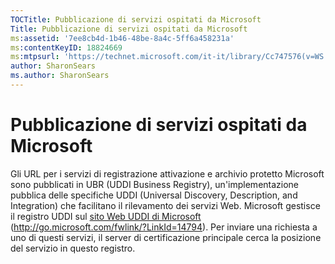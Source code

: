 ```yaml
---
TOCTitle: Pubblicazione di servizi ospitati da Microsoft
Title: Pubblicazione di servizi ospitati da Microsoft
ms:assetid: '7ee8cb4d-1b46-48be-8a4c-5ff6a458231a'
ms:contentKeyID: 18824669
ms:mtpsurl: 'https://technet.microsoft.com/it-it/library/Cc747576(v=WS.10)'
author: SharonSears
ms.author: SharonSears
---
```


Pubblicazione di servizi ospitati da Microsoft
==============================================

Gli URL per i servizi di registrazione attivazione e archivio protetto Microsoft sono pubblicati in UBR (UDDI Business Registry), un'implementazione pubblica delle specifiche UDDI (Universal Discovery, Description, and Integration) che facilitano il rilevamento dei servizi Web. Microsoft gestisce il registro UDDI sul [sito Web UDDI di Microsoft](http://go.microsoft.com/fwlink/?linkid=14794) (http://go.microsoft.com/fwlink/?LinkId=14794). Per inviare una richiesta a uno di questi servizi, il server di certificazione principale cerca la posizione del servizio in questo registro.
